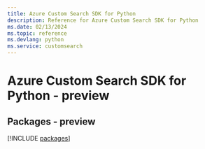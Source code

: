 ```yaml
---
title: Azure Custom Search SDK for Python
description: Reference for Azure Custom Search SDK for Python
ms.date: 02/13/2024
ms.topic: reference
ms.devlang: python
ms.service: customsearch
---
```

# Azure Custom Search SDK for Python - preview
## Packages - preview
[!INCLUDE [packages](custom-search-index.md)]